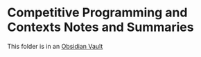 # Competitive Programming and Contexts Notes and Summaries

This folder is in an [Obsidian Vault](https://obsidian.md/)


